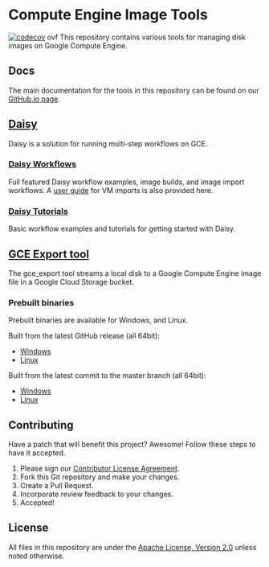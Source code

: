 # Compute Engine Image Tools
[![codecov](https://codecov.io/gh/GoogleCloudPlatform/compute-image-tools/branch/master/graph/badge.svg)](https://codecov.io/gh/GoogleCloudPlatform/compute-image-tools)
ovf
This repository contains various tools for managing disk images on Google
Compute Engine.

## Docs

The main documentation for the tools in this repository can be found on our
[GitHub.io page](https://googlecloudplatform.github.io/compute-image-tools/).

## [Daisy](daisy)

Daisy is a solution for running multi-step workflows on GCE.

### [Daisy Workflows](daisy_workflows)

Full featured Daisy workflow examples, image builds, and image import
workflows. A [user guide](daisy_workflows/import_userguide.md) for VM imports is
also provided here.

### [Daisy Tutorials](daisy_tutorials)

Basic workflow examples and tutorials for getting started with Daisy.

## [GCE Export tool](cli_tools/gce_export)

The gce_export tool streams a local disk to a Google Compute Engine
image file in a Google Cloud Storage bucket.

### Prebuilt binaries
Prebuilt binaries are available for Windows, and Linux.

Built from the latest GitHub release (all 64bit):

+ [Windows](https://storage.googleapis.com/compute-image-tools/release/windows/gce_export.exe)
+ [Linux](https://storage.googleapis.com/compute-image-tools/release/linux/gce_export)

Built from the latest commit to the master branch (all 64bit):

+ [Windows](https://storage.googleapis.com/compute-image-tools/latest/windows/gce_export.exe)
+ [Linux](https://storage.googleapis.com/compute-image-tools/latest/linux/gce_export)

## Contributing

Have a patch that will benefit this project? Awesome! Follow these steps to have
it accepted.

1.  Please sign our [Contributor License Agreement](CONTRIBUTING.md).
1.  Fork this Git repository and make your changes.
1.  Create a Pull Request.
1.  Incorporate review feedback to your changes.
1.  Accepted!

## License

All files in this repository are under the
[Apache License, Version 2.0](LICENSE) unless noted otherwise.
